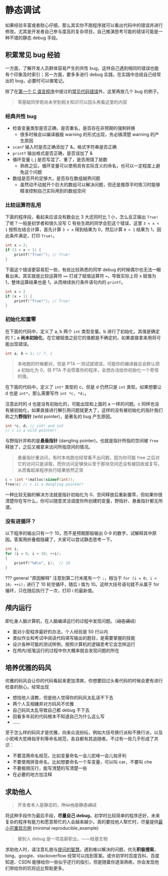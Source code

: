 # 静态调试

如果经验丰富或者耐心仔细，那么其实你不跑程序就可以看出代码中的错误并进行修改。尤其是开发者自己参与度高的复杂项目，自己推演思考可能的错误可能是一种不错的静态 debug 手段。

## 积累常见 bug 经验 

一方面，了解开发人员群体容易产生的共性 bug，这样自己遇到相同的错误也能有个印象及时索引；另一方面，要多多进行 debug 实践，在实践中总结自己经常出的 bug，必要时可以做笔记。

除了在[第一个 C 语言程序](../../env/first_C)中提过的[常见代码错误](../../env/first_C/#_1)外，这里再放几个 bug 的例子。

> 零基础同学若尚未学到相关知识可以回头再看这里的内容

### 经典共性 bug

- 检查变量类型是否正确，是否重名，是否存在非预期的强制转换
    - 很多时候会以编译器报 warning 的形式出现，务必搞清楚 warning 的产生原因
- `scanf` 输入时是否正确添加了 &，格式字符串是否正确
- `printf` 输出格式是否正确，是否误加了 &
- 循环变量 i, j 是否写混了、重了，是否用错了层数
    - 熟练之后，循环变量可以使用具有实际含义的命名，也可以一定程度上避免这个问题
- 数组是否开的足够大，是否存在数组越界问题
    - 虽然动不动就开个巨大的数组可以解决问题，但还是推荐平时练习时能够精准控制自己实际用到的数组空间

### 比较运算符乱用

下面的程序段，看起来应该没有数会比 3 大还同时比 1 小，怎么反正输出 `True!` 了呢？一般是初学者和很久没写 C 有些生疏的同学会犯这个错误，这里 `3 < x < 1` 按照左结合计算，首先计算 `3 < x` 得到结果为 0，然后计算 `0 < 1` 结果为 1，因此条件满足，打印 `True!`。

```C
int x = 2;
if (3 < x < 1) {
    printf("True!"); // True!
}
```

下面这个错误更容易犯一些，有些比较熟悉的同学 debug 的时候偶尔也无法一眼看出来。其实就是比较运算符 `==` 打成了赋值运算符 `=`，导致实际上将 x 赋值为 1，整体运算结果也是 1，从而继续执行条件语句内的 `printf`。
```C
int x = 2
if (x = 1) {
    printf("True!"); // True!
}
```

### 初始化和置零

在下面的代码中，定义了 a, b 两个 `int` 类型变量。b 进行了初始化，其值是确定的 1；a **尚未初始化**，在它被赋值之前它的值都是不确定的，如果直接拿来用将可能出现错误。

```C
int a, b = 1; // ?, 1
```
> 本地跑的时候都对，但是 PTA 一测试就错误，可能你的编译器总会默认把 a 初始化为 0，但 PTA 不会惯着你的程序，会想办法给你初始化一个奇怪的值。

在下面的代码中，定义了 `int*` 类型的 c，但是 d 仍然只是 `int` 类型。如果想要让 d 也是 `int*`，那么需要写作 `int *c, *d;`。

注意此时的 d 也是没有初始化的，可能出现和上面的 a 一样的问题。c 同样也没有被初始化，如果直接进行解引用问题就更大了，这样的没有被初始化的指针我们称之为**野指针** (wild pointer)，是著名的 bug 产生原因。

```C
int *c, d; // int* and int
// c is a wild pointer!
```

与野指针并称的是**悬垂指针** (dangling pointer)，也就是指针所指的空间被 `free` 释放了，之后又被拿来访问所指空间的情况。

> 悬垂指针重访问，有时本地跑也经常看不出问题，因为你可能 free 之后对它的访问只是读取，而你访问足够快以至于那块空间还没有被回收或复写，从而看起来程序执行结果依然正常

```C
c = (int *)malloc(sizeof(int));
free(c) // c is a dangling pointer!
```

一种比较无脑的解决方法就是指针初始化为 0、空间释放后重新置零，但如果你很清楚你在写什么，你可以随意灵活调度你所创建的变量，野指针、悬垂指针都无所谓。

### 没有进循环？

以下程序的输出只有一个 10，而不是预期那般输出 0-9 的数字，试解释其中原因。答案用折叠框隐藏了，大家可以尝试静态思考一下。

```C
int i;
for (i = 0; i < 10; ++i);
{
    printf("%d\n", i);  // 10
}
```

??? general "原因解释"
    注意到第二行末尾有一个 `;`，相当于 `for (i = 0; i < 10; ++i);` 进行了 10 轮空循环，随后 i 值为 10。这样大括号语句就不从属于 for 循环，只在随后执行了一次，打印 i 的最新值。

## 颅内运行

即化身人脑计算机，在人脑编译运行的过程中发现问题。（<del>动态调试</del>）

- 面对小型程序最好的办法，个人经验是 50 行以内
- 类似作业和考试中阅读代码填写输出的题目，是需要掌握的技能
- 设计各种可能的测试样例，按照计算机的逻辑思考它会怎样运行
- 在颅内/纸笔运行的过程中你大概率就会发现问题的所在

## 培养优雅的码风

优雅的码风会让你的代码看起来更加清爽，你想要回过头看代码的时候会更有进行检查的耐心。经常出现

- 想找他人请教，但是他人觉得你的码风太乱读不下去
- 两个人互相嫌弃对方码风不优雅
- 自己码风太乱导致自己都 debug 不下去
- 回看多年前的代码根本不知道自己为什么这么写
- ……

至于怎么样的码风才是优雅，向来众说纷纭，例如大括号换行派和不换行派，以及小驼峰大驼峰匈牙利等命名规范，各自都有其追随者。不过有一些几乎形成了共识：

- 不要混用命名规范，比如变量命名一会儿驼峰一会儿匈牙利
- 不要使用拼音命名，比如想要命名一个车变量，可以叫 car，不要叫 che
- 不要极限压行，能写清楚的写清楚一些
- 在必要的地方加注释

## 求助他人

> 开发者本人是静态的，<del>所以也是静态调试</del>

将这种手段作为最后手段，**尽量自己 debug**。初学时比较简单的程序还好，未来复杂的程序有能力和愿意帮忙的人会越来越少。真的要找他人帮忙时，尽量提供[最小可重现示例](https://en.wikipedia.org/wiki/Minimal_reproducible_example) (minimal reproducible_example)

> 替别人 debug 是一项高薪职业。——硅基生物

求助他人时，请注意礼貌与[提问的智慧](https://github.com/ryanhanwu/How-To-Ask-Questions-The-Smart-Way/blob/main/README-zh_CN.md)。遇到难以解决的问题，优先**积极搜索**，bing、google、stackoverflow 经常可以找到答案。或许初学时百度百科、百度知道、CSDN 能够给你一些似乎还行的指引，但是随着你逐渐熟练，你会发现他们带给你的坑将远比帮助更多。